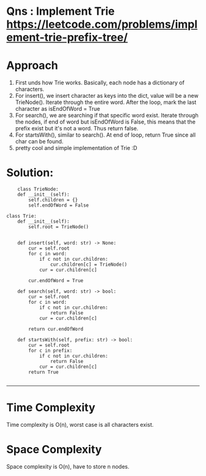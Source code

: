# Qns : Implement Trie https://leetcode.com/problems/implement-trie-prefix-tree/

# Approach
1) First unds how Trie works. Basically, each node has a dictionary of characters.
2) For insert(), we insert character as keys into the dict, value will be a new TrieNode(). Iterate through the entire word. After the loop, mark the last character as isEndOfWord = True
3) For search(), we are searching if that specific word exist. Iterate through the nodes, if end of word but isEndOfWord is False, this means that the prefix exist but it's not a word. Thus return false.
4) For startsWith(), similar to search(). At end of loop, return True since all char can be found.
5) pretty cool and simple implementation of Trie :D

# Solution:
```
    class TrieNode:
    def __init__(self):
        self.children = {}
        self.endOfWord = False

class Trie:
    def __init__(self):
        self.root = TrieNode()
        

    def insert(self, word: str) -> None:
        cur = self.root
        for c in word:
            if c not in cur.children:
                cur.children[c] = TrieNode()
            cur = cur.children[c]
        
        cur.endOfWord = True

    def search(self, word: str) -> bool:
        cur = self.root
        for c in word:
            if c not in cur.children:
                return False
            cur = cur.children[c]
        
        return cur.endOfWord            
        
    def startsWith(self, prefix: str) -> bool:
        cur = self.root
        for c in prefix:
            if c not in cur.children:
                return False
            cur = cur.children[c]
        return True     
               
```
---

# Time Complexity
Time complexity is O(n), worst case is all characters exist.

# Space Complexity
Space complexity is O(n), have to store n nodes.